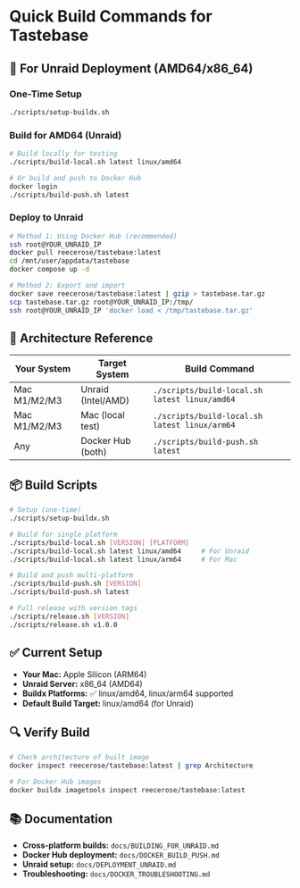 # Quick Build Commands for Tastebase

## 🎯 For Unraid Deployment (AMD64/x86_64)

### One-Time Setup
```bash
./scripts/setup-buildx.sh
```

### Build for AMD64 (Unraid)
```bash
# Build locally for testing
./scripts/build-local.sh latest linux/amd64

# Or build and push to Docker Hub
docker login
./scripts/build-push.sh latest
```

### Deploy to Unraid
```bash
# Method 1: Using Docker Hub (recommended)
ssh root@YOUR_UNRAID_IP
docker pull reecerose/tastebase:latest
cd /mnt/user/appdata/tastebase
docker compose up -d

# Method 2: Export and import
docker save reecerose/tastebase:latest | gzip > tastebase.tar.gz
scp tastebase.tar.gz root@YOUR_UNRAID_IP:/tmp/
ssh root@YOUR_UNRAID_IP 'docker load < /tmp/tastebase.tar.gz'
```

## 🚀 Architecture Reference

| Your System | Target System | Build Command |
|------------|---------------|---------------|
| Mac M1/M2/M3 | Unraid (Intel/AMD) | `./scripts/build-local.sh latest linux/amd64` |
| Mac M1/M2/M3 | Mac (local test) | `./scripts/build-local.sh latest linux/arm64` |
| Any | Docker Hub (both) | `./scripts/build-push.sh latest` |

## 📦 Build Scripts

```bash
# Setup (one-time)
./scripts/setup-buildx.sh

# Build for single platform
./scripts/build-local.sh [VERSION] [PLATFORM]
./scripts/build-local.sh latest linux/amd64     # For Unraid
./scripts/build-local.sh latest linux/arm64     # For Mac

# Build and push multi-platform
./scripts/build-push.sh [VERSION]
./scripts/build-push.sh latest

# Full release with version tags
./scripts/release.sh [VERSION]
./scripts/release.sh v1.0.0
```

## ✅ Current Setup

- **Your Mac:** Apple Silicon (ARM64)
- **Unraid Server:** x86_64 (AMD64)
- **Buildx Platforms:** ✅ linux/amd64, linux/arm64 supported
- **Default Build Target:** linux/amd64 (for Unraid)

## 🔍 Verify Build

```bash
# Check architecture of built image
docker inspect reecerose/tastebase:latest | grep Architecture

# For Docker Hub images
docker buildx imagetools inspect reecerose/tastebase:latest
```

## 📚 Documentation

- **Cross-platform builds:** `docs/BUILDING_FOR_UNRAID.md`
- **Docker Hub deployment:** `docs/DOCKER_BUILD_PUSH.md`
- **Unraid setup:** `docs/DEPLOYMENT_UNRAID.md`
- **Troubleshooting:** `docs/DOCKER_TROUBLESHOOTING.md`
